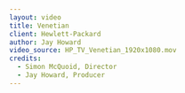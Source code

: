 ```yaml
---
layout: video
title: Venetian
client: Hewlett-Packard
author: Jay Howard
video_source: HP_TV_Venetian_1920x1080.mov
credits:
  - Simon McQuoid, Director
  - Jay Howard, Producer
---
```


